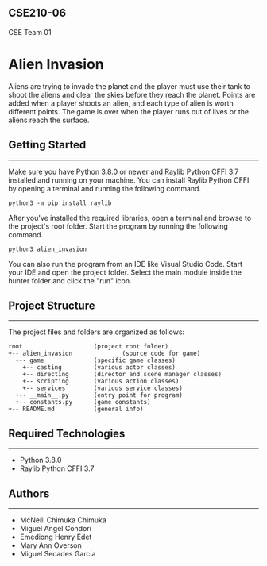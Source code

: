 ## CSE210-06
CSE Team 01

# Alien Invasion
Aliens are trying to invade the planet and the player must use their tank to shoot the aliens and clear the skies before they reach the planet.  Points are added when a player shoots an alien, and each type of alien is worth different points.  The game is over when the player runs out of lives or the aliens reach the surface.  

## Getting Started
---
Make sure you have Python 3.8.0 or newer and Raylib Python CFFI 3.7 installed and running on your machine. You can install Raylib Python CFFI by opening a terminal and running the following command.
```
python3 -m pip install raylib
```
After you've installed the required libraries, open a terminal and browse to the project's root folder. Start the program by running the following command.
```
python3 alien_invasion 
```
You can also run the program from an IDE like Visual Studio Code. Start your IDE and open the 
project folder. Select the main module inside the hunter folder and click the "run" icon.

## Project Structure
---
The project files and folders are organized as follows:
```
root                    (project root folder)
+-- alien_invasion              (source code for game)
  +-- game              (specific game classes)
    +-- casting         (various actor classes)
    +-- directing       (director and scene manager classes)
    +-- scripting       (various action classes)
    +-- services        (various service classes)
  +-- __main__.py       (entry point for program)
  +-- constants.py      (game constants)
+-- README.md           (general info)
```

## Required Technologies
---
* Python 3.8.0
* Raylib Python CFFI 3.7

## Authors
---
-	McNeill Chimuka Chimuka
-	Miguel Angel Condori
-	Emediong Henry Edet
-	Mary Ann Overson
-	Miguel Secades Garcia

